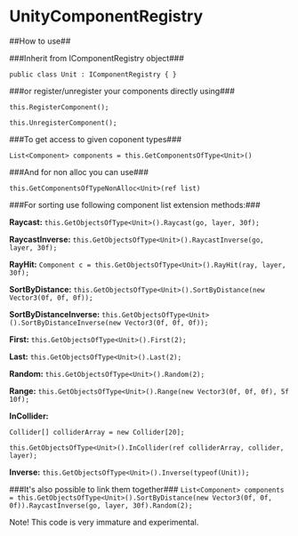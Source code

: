 # UnityComponentRegistry #
##How to use##

###Inherit from IComponentRegistry object###

`public class Unit : IComponentRegistry
{
}`

###or register/unregister your components directly using###

`this.RegisterComponent();`

`this.UnregisterComponent();`

###To get access to given coponent types###

`List<Component> components = this.GetComponentsOfType<Unit>()`

###And for non alloc you can use###

`this.GetComponentsOfTypeNonAlloc<Unit>(ref list)`

###For sorting use following component list extension methods:###

**Raycast:**
`this.GetObjectsOfType<Unit>().Raycast(go, layer, 30f);`

**RaycastInverse:**
`this.GetObjectsOfType<Unit>().RaycastInverse(go, layer, 30f);`

**RayHit:**
`Component c = this.GetObjectsOfType<Unit>().RayHit(ray, layer, 30f);`

**SortByDistance:**
`this.GetObjectsOfType<Unit>().SortByDistance(new Vector3(0f, 0f, 0f));`

**SortByDistanceInverse:**
`this.GetObjectsOfType<Unit>().SortByDistanceInverse(new Vector3(0f, 0f, 0f));`

**First:**
`this.GetObjectsOfType<Unit>().First(2);`

**Last:**
`this.GetObjectsOfType<Unit>().Last(2);`

**Random:**
`this.GetObjectsOfType<Unit>().Random(2);`

**Range:**
`this.GetObjectsOfType<Unit>().Range(new Vector3(0f, 0f, 0f), 5f 10f);`

**InCollider:**

`Collider[] colliderArray = new Collider[20];`

`this.GetObjectsOfType<Unit>().InCollider(ref colliderArray, collider, layer);`

**Inverse:**
`this.GetObjectsOfType<Unit>().Inverse(typeof(Unit));`

###It's also possible to link them together###
`List<Component> components = this.GetObjectsOfType<Unit>().SortByDistance(new Vector3(0f, 0f, 0f)).RaycastInverse(go, layer, 30f).Random(2);`

Note!
This code is very immature and experimental.
